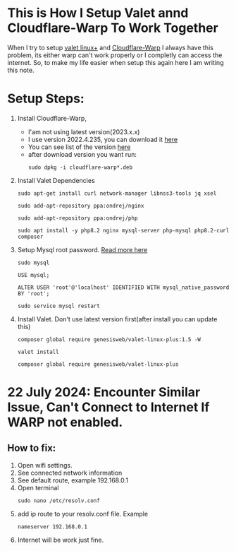 # This is How I Setup Valet annd Cloudflare-Warp To Work Together

When I try to setup [valet linux+](https://valetlinux.plus/) and [Cloudflare-Warp](https://developers.cloudflare.com/cloudflare-one/connections/connect-devices/warp/download-warp/#linux) I always have this problem, its either warp can't work properly or I completly can access the internet.
So, to make my life easier when setup this again here I am writing this note.

# Setup Steps:

1. Install Cloudflare-Warp, 
    - I'am not using latest version(2023.x.x)
    - I use version 2022.4.235, you can download it [here](https://web.archive.org/web/20230218043526/https://pkg.cloudflareclient.com/uploads/cloudflare_warp_2022_4_235_1_amd64_c71a3ae2e7.deb)
    - You can see list of the version [here](https://web.archive.org/web/20230218043526/https://pkg.cloudflareclient.com/packages/cloudflare-warp)
    - after download version you want run:
        ```
        sudo dpkg -i cloudflare-warp*.deb
        ```
2. Install Valet Dependencies
    ```
    sudo apt-get install curl network-manager libnss3-tools jq xsel

    sudo add-apt-repository ppa:ondrej/nginx

    sudo add-apt-repository ppa:ondrej/php

    sudo apt install -y php8.2 nginx mysql-server php-mysql php8.2-curl composer
    ```

3. Setup Mysql root password. [Read more here](https://askubuntu.com/questions/1029177/error-1698-28000-access-denied-for-user-rootlocalhost-at-ubuntu-18-04)
    ```
    sudo mysql
    ```

    ```mysql
    USE mysql;

    ALTER USER 'root'@'localhost' IDENTIFIED WITH mysql_native_password BY 'root'; 
    ```

    ```
    sudo service mysql restart
    ```

3. Install Valet. Don't use latest version first(after install you can update this)
    ```
    composer global require genesisweb/valet-linux-plus:1.5 -W

    valet install

    composer global require genesisweb/valet-linux-plus
    ```


# 22 July 2024: Encounter Similar Issue, Can't Connect to Internet If WARP not enabled.

## How to fix:
1. Open wifi settings.
2. See connected network information
3. See default route, example 192.168.0.1
4. Open terminal
   ```
   sudo nano /etc/resolv.conf
   ```
5. add ip route to your resolv.conf file. Example
   ```
   nameserver 192.168.0.1
   ```
6. Internet will be work just fine.

